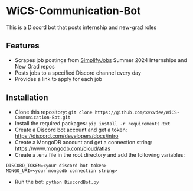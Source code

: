 # WiCS-Communication-Bot

This is a Discord bot that posts internship and new-grad roles

## Features

- Scrapes job postings from [SimplifyJobs](https://github.com/SimplifyJobs) Summer 2024 Internships and New Grad repos 
- Posts jobs to a specified Discord channel every day
- Provides a link to apply for each job

## Installation

- Clone this repository: `git clone https://github.com/xvxvdee/WiCS-Communication-Bot.git`
- Install the required packages: `pip install -r requirements.txt`
- Create a Discord bot account and get a token: https://discord.com/developers/docs/intro
- Create a MongoDB account and get a connection string: https://www.mongodb.com/cloud/atlas
- Create a .env file in the root directory and add the following variables:

```
DISCORD_TOKEN=<your discord bot token>
MONGO_URI=<your mongodb connection string>
```

- Run the bot: `python DiscordBot.py`
